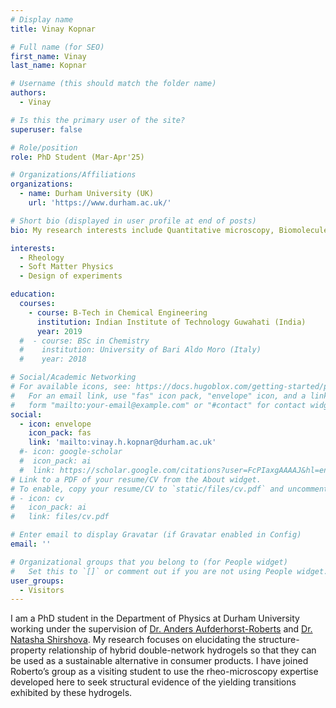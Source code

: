 ```yaml
---
# Display name
title: Vinay Kopnar

# Full name (for SEO)
first_name: Vinay
last_name: Kopnar

# Username (this should match the folder name)
authors:
  - Vinay

# Is this the primary user of the site?
superuser: false

# Role/position
role: PhD Student (Mar-Apr'25)

# Organizations/Affiliations
organizations:
  - name: Durham University (UK)
    url: 'https://www.durham.ac.uk/'

# Short bio (displayed in user profile at end of posts)
bio: My research interests include Quantitative microscopy, Biomolecules and biostructures investigation \& Brownian Dynamics.

interests:
  - Rheology
  - Soft Matter Physics
  - Design of experiments

education:
  courses:
    - course: B-Tech in Chemical Engineering
      institution: Indian Institute of Technology Guwahati (India)
      year: 2019
  #  - course: BSc in Chemistry
  #    institution: University of Bari Aldo Moro (Italy)
  #    year: 2018

# Social/Academic Networking
# For available icons, see: https://docs.hugoblox.com/getting-started/page-builder/#icons
#   For an email link, use "fas" icon pack, "envelope" icon, and a link in the
#   form "mailto:your-email@example.com" or "#contact" for contact widget.
social:
  - icon: envelope
    icon_pack: fas
    link: 'mailto:vinay.h.kopnar@durham.ac.uk'
  #- icon: google-scholar
  #  icon_pack: ai
  #  link: https://scholar.google.com/citations?user=FcPIaxgAAAAJ&hl=en&oi=ao
# Link to a PDF of your resume/CV from the About widget.
# To enable, copy your resume/CV to `static/files/cv.pdf` and uncomment the lines below.
# - icon: cv
#   icon_pack: ai
#   link: files/cv.pdf

# Enter email to display Gravatar (if Gravatar enabled in Config)
email: ''

# Organizational groups that you belong to (for People widget)
#   Set this to `[]` or comment out if you are not using People widget.
user_groups:
  - Visitors
---
```

I am a PhD student in the Department of Physics at Durham University working under the supervision of [Dr. Anders Aufderhorst-Roberts](https://www.durham.ac.uk/staff/anders-aufderhorst-roberts/) and [Dr. Natasha Shirshova](https://www.durham.ac.uk/staff/natasha-shirshova/). My research focuses on elucidating the structure-property relationship of hybrid double-network hydrogels so that they can be used as a sustainable alternative in consumer products. I have joined Roberto’s group as a visiting student to use the rheo-microscopy expertise developed here to seek structural evidence of the yielding transitions exhibited by these hydrogels.
